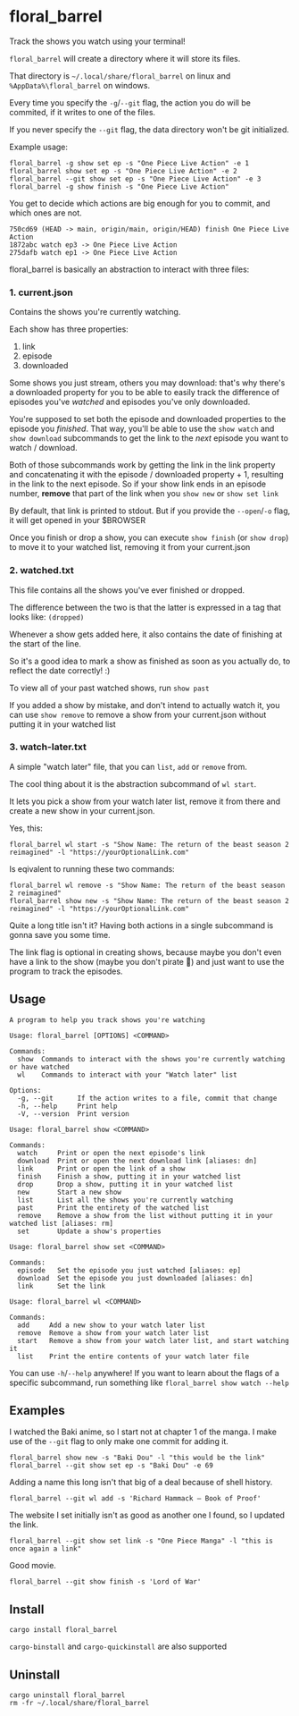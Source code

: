 # floral_barrel

Track the shows you watch using your terminal!

`floral_barrel` will create a directory where it will store its files.

That directory is `~/.local/share/floral_barrel` on linux and `%AppData%\floral_barrel` on windows.

Every time you specify the `-g`/`--git` flag, the action you do will be commited, if it writes to one of the files.

If you never specify the `--git` flag, the data directory won't be git initialized.

Example usage:
```
floral_barrel -g show set ep -s "One Piece Live Action" -e 1
floral_barrel show set ep -s "One Piece Live Action" -e 2
floral_barrel --git show set ep -s "One Piece Live Action" -e 3
floral_barrel -g show finish -s "One Piece Live Action"
```

You get to decide which actions are big enough for you to commit, and which ones are not.

```
750cd69 (HEAD -> main, origin/main, origin/HEAD) finish One Piece Live Action
1872abc watch ep3 -> One Piece Live Action
275dafb watch ep1 -> One Piece Live Action
```

floral_barrel is basically an abstraction to interact with three files:

### 1. current.json

Contains the shows you're currently watching.

Each show has three properties:
1. link
2. episode
3. downloaded

Some shows you just stream, others you may download: that's why there's a downloaded property for you to be able to easily track the difference of episodes you've *watched* and episodes you've only downloaded.

You're supposed to set both the episode and downloaded properties to the episode you *finished*. That way, you'll be able to use the `show watch` and `show download` subcommands to get the link to the *next* episode you want to watch / download.

Both of those subcommands work by getting the link in the link property and concatenating it with the episode / downloaded property + 1, resulting in the link to the next episode. So if your show link ends in an episode number, **remove** that part of the link when you `show new` or `show set link`

By default, that link is printed to stdout. But if you provide the `--open`/`-o` flag, it will get opened in your $BROWSER

Once you finish or drop a show, you can execute `show finish` (or `show drop`) to move it to your watched list, removing it from your current.json

### 2. watched.txt

This file contains all the shows you've ever finished or dropped.

The difference between the two is that the latter is expressed in a tag that looks like: `(dropped)`

Whenever a show gets added here, it also contains the date of finishing at the start of the line.

So it's a good idea to mark a show as finished as soon as you actually do, to reflect the date correctly! :)

To view all of your past watched shows, run `show past`

If you added a show by mistake, and don't intend to actually watch it, you can use `show remove` to remove a show from your current.json without putting it in your watched list

### 3. watch-later.txt

A simple "watch later" file, that you can `list`, `add` or `remove` from.

The cool thing about it is the abstraction subcommand of `wl start`.

It lets you pick a show from your watch later list, remove it from there and create a new show in your current.json.

Yes, this:
```
floral_barrel wl start -s "Show Name: The return of the beast season 2 reimagined" -l "https://yourOptionalLink.com"
```

Is eqivalent to running these two commands:
```
floral_barrel wl remove -s "Show Name: The return of the beast season 2 reimagined"
floral_barrel show new -s "Show Name: The return of the beast season 2 reimagined" -l "https://yourOptionalLink.com"
```

Quite a long title isn't it? Having both actions in a single subcommand is gonna save you some time.

The link flag is optional in creating shows, because maybe you don't even have a link to the show (maybe you don't pirate 🤯) and just want to use the program to track the episodes.

## Usage

```
A program to help you track shows you're watching

Usage: floral_barrel [OPTIONS] <COMMAND>

Commands:
  show  Commands to interact with the shows you're currently watching or have watched
  wl    Commands to interact with your "Watch later" list

Options:
  -g, --git      If the action writes to a file, commit that change
  -h, --help     Print help
  -V, --version  Print version
```
```
Usage: floral_barrel show <COMMAND>

Commands:
  watch     Print or open the next episode's link
  download  Print or open the next download link [aliases: dn]
  link      Print or open the link of a show
  finish    Finish a show, putting it in your watched list
  drop      Drop a show, putting it in your watched list
  new       Start a new show
  list      List all the shows you're currently watching
  past      Print the entirety of the watched list
  remove    Remove a show from the list without putting it in your watched list [aliases: rm]
  set       Update a show's properties
```
```
Usage: floral_barrel show set <COMMAND>

Commands:
  episode   Set the episode you just watched [aliases: ep]
  download  Set the episode you just downloaded [aliases: dn]
  link      Set the link
```
```
Usage: floral_barrel wl <COMMAND>

Commands:
  add     Add a new show to your watch later list
  remove  Remove a show from your watch later list
  start   Remove a show from your watch later list, and start watching it
  list    Print the entire contents of your watch later file
```

You can use `-h`/`--help` anywhere! If you want to learn about the flags of a specific subcommand, run something like `floral_barrel show watch --help`

## Examples

I watched the Baki anime, so I start not at chapter 1 of the manga. I make use of the `--git` flag to only make one commit for adding it.
```
floral_barrel show new -s "Baki Dou" -l "this would be the link"
floral_barrel --git show set ep -s "Baki Dou" -e 69
```
Adding a name this long isn't that big of a deal because of shell history.
```
floral_barrel --git wl add -s 'Richard Hammack — Book of Proof'
```
The website I set initially isn't as good as another one I found, so I updated the link.
```
floral_barrel --git show set link -s "One Piece Manga" -l "this is once again a link"
```
Good movie.
```
floral_barrel --git show finish -s 'Lord of War'
```

## Install

```
cargo install floral_barrel
```

`cargo-binstall` and `cargo-quickinstall` are also supported

## Uninstall

```
cargo uninstall floral_barrel
rm -fr ~/.local/share/floral_barrel
```
